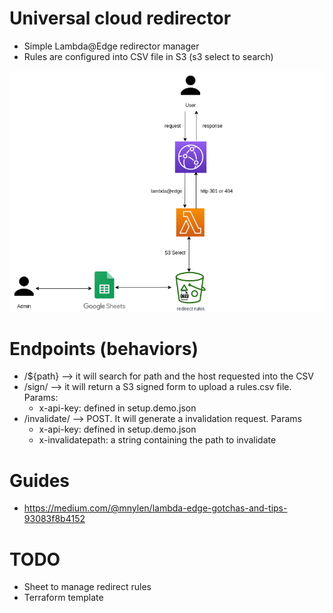 # Universal cloud redirector

* Simple Lambda@Edge redirector manager
* Rules are configured into CSV file in S3 (s3 select to search)

![](docs/cloud-redirect.png)

# Endpoints (behaviors)

* /${path} --> it will search for path and the host requested into the CSV
* /sign/ --> it will return a S3 signed form to upload a rules.csv file. Params:
    * x-api-key: defined in setup.demo.json
* /invalidate/ --> POST. It will generate a invalidation request. Params
    * x-api-key: defined in setup.demo.json
    * x-invalidatepath: a string containing the path to invalidate

# Guides
- https://medium.com/@mnylen/lambda-edge-gotchas-and-tips-93083f8b4152

# TODO

- Sheet to manage redirect rules
- Terraform template